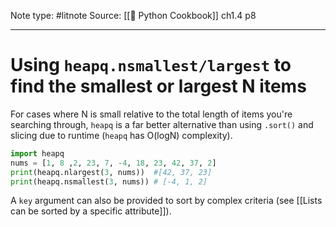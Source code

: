 Note type: #litnote
Source: [[📖 Python Cookbook]] ch1.4 p8

---
# Using `heapq.nsmallest/largest` to find the smallest or largest N items
For cases where N is small relative to the total length of items you're searching through, `heapq` is a far better alternative than using `.sort()` and slicing due to runtime (`heapq` has O(logN) complexity).
```python
import heapq
nums = [1, 8 ,2, 23, 7, -4, 18, 23, 42, 37, 2]
print(heapq.nlargest(3, nums))	#[42, 37, 23]
print(heapq.nsmallest(3, nums))	# [-4, 1, 2]
```

A `key` argument can also be provided to sort by complex criteria (see [[Lists can be sorted by a specific attribute]]).